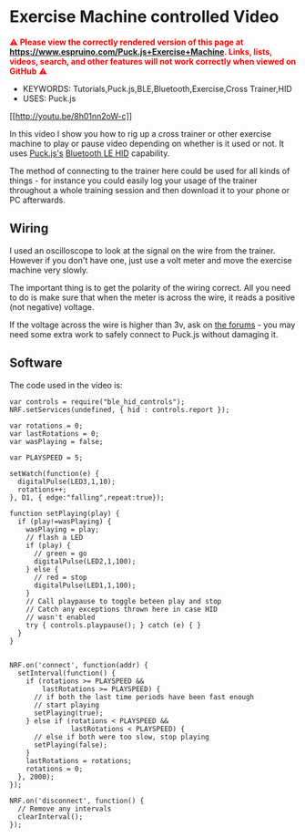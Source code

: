 <!--- Copyright (c) 2017 Gordon Williams, Pur3 Ltd. See the file LICENSE for copying permission. -->
Exercise Machine controlled Video 
=================================

<span style="color:red">:warning: **Please view the correctly rendered version of this page at https://www.espruino.com/Puck.js+Exercise+Machine. Links, lists, videos, search, and other features will not work correctly when viewed on GitHub** :warning:</span>

* KEYWORDS: Tutorials,Puck.js,BLE,Bluetooth,Exercise,Cross Trainer,HID
* USES: Puck.js

[[http://youtu.be/8h01nn2oW-c]]

In this video I show you how to rig up a cross trainer or
other exercise machine to play or pause video depending on
whether is it used or not. It uses [Puck.js's](/Puck.js)
[Bluetooth LE HID](/Puck.js+Keyboard) capability.

The method of connecting to the trainer here could be used
for all kinds of things - for instance you could easily
log your usage of the trainer throughout a whole training
session and then download it to your phone or PC afterwards.


Wiring
------

I used an oscilloscope to look at the signal on the wire from
the trainer. However if you don't have one, just use a volt
meter and move the exercise machine very slowly.

The important thing is to get the polarity of the wiring correct.
All you need to do is make sure that when the meter is across
the wire, it reads a positive (not negative) voltage.

If the voltage across the wire is higher than 3v, ask on
[the forums](http://form.espruino.com) - you may need some
extra work to safely connect to Puck.js without damaging it.



Software
--------

The code used in the video is:

```
var controls = require("ble_hid_controls");
NRF.setServices(undefined, { hid : controls.report });

var rotations = 0;
var lastRotations = 0;
var wasPlaying = false;

var PLAYSPEED = 5;

setWatch(function(e) {
  digitalPulse(LED3,1,10);
  rotations++;
}, D1, { edge:"falling",repeat:true});

function setPlaying(play) {
  if (play!=wasPlaying) {
    wasPlaying = play;
    // flash a LED
    if (play) {
      // green = go
      digitalPulse(LED2,1,100);      
    } else {
      // red = stop
      digitalPulse(LED1,1,100);
    }
    // Call playpause to toggle beteen play and stop
    // Catch any exceptions thrown here in case HID
    // wasn't enabled
    try { controls.playpause(); } catch (e) { }
  }
}


NRF.on('connect', function(addr) { 
  setInterval(function() {
    if (rotations >= PLAYSPEED && 
        lastRotations >= PLAYSPEED) {
      // if both the last time periods have been fast enough
      // start playing
      setPlaying(true);
    } else if (rotations < PLAYSPEED &&
               lastRotations < PLAYSPEED) {
      // else if both were too slow, stop playing
      setPlaying(false);
    }
    lastRotations = rotations;
    rotations = 0;
  }, 2000);
});

NRF.on('disconnect', function() { 
  // Remove any intervals
  clearInterval();
});
```
